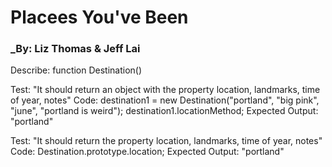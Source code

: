 # Placees You've Been

### _By: Liz Thomas & Jeff Lai


Describe: function Destination()

Test: "It should return an object with the property location, landmarks, time of year, notes"
Code: destination1 = new Destination("portland", "big pink", "june", "portland is weird");
      destination1.locationMethod;
Expected Output: "portland"

Test: "It should return the property location, landmarks, time of year, notes"
Code: Destination.prototype.location;
Expected Output: "portland"


